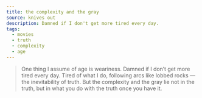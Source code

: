 ```yaml
---
title: the complexity and the gray
source: knives out
description: Damned if I don't get more tired every day.
tags:
  - movies
  - truth
  - complexity
  - age
---
```


> One thing I assume of age
> is weariness. Damned if I don’t get more tired every day.
> Tired of what I do, following arcs like lobbed rocks
> — the inevitability of truth.
> But the complexity
> and the gray
> lie not in the truth,
> but in what you do with the truth once you have it.
